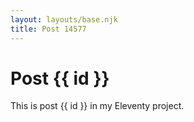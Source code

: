 ```yaml
---
layout: layouts/base.njk
title: Post 14577
---
```


# Post {{ id }}

This is post {{ id }} in my Eleventy project.
